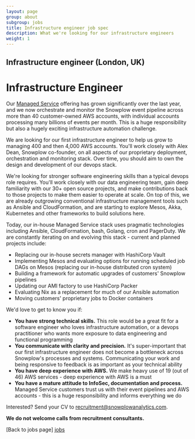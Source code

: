 ```yaml
---
layout: page
group: about
subgroup: jobs
title: Infrastructure engineer job spec
description: What we're looking for our infrastructure engineers
weight: 1
---
```

<h2 id="infra-engineer">Infrastructure engineer (London, UK)</h2>

# Infrastructure Engineer

Our [Managed Service](http://snowplowanalytics.com/get-started/) offering has grown significantly over the last year, and we now orchestrate and monitor the Snowplow event pipeline across more than 40 customer-owned AWS accounts, with individual accounts processing many billions of events per month. This is a huge responsibility but also a hugely exciting infrastructure automation challenge.

We are looking for our first infrastructure engineer to help us grow to managing 400 and then 4,000 AWS accounts. You'll work closely with Alex Dean, Snowplow co-founder, on all aspects of our proprietary deployment, orchestration and monitoring stack. Over time, you should aim to own the design and development of our devops stack.

We're looking for stronger software engineering skills than a typical devops role requires. You'll work closely with our data engineering team, gain deep familiarity with our 30+ open source projects, and make contributions back to those projects to make them easier to operate at scale. On top of this, we are already outgrowing conventional infrastructure management tools such as Ansible and CloudFormation, and are starting to explore Mesos, Akka, Kubernetes and other frameworks to build solutions here.

Today, our in-house Managed Service stack uses pragmatic technologies including Ansible, CloudFormation, bash, Golang, cron and PagerDuty. We are constantly iterating on and evolving this stack - current and planned projects include:

* Replacing our in-house secrets manager with HashiCorp Vault
* Implementing Mesos and evaluating options for running scheduled job DAGs on Mesos (replacing our in-house distributed cron system)
* Building a framework for automatic upgrades of customers' Snowplow pipelines
* Updating our AMI factory to use HashiCorp Packer
* Evaluating Nix as a replacement for much of our Ansible automation
* Moving customers' proprietary jobs to Docker containers

We'd love to get to know you if:

* **You have strong technical skills.** This role would be a great fit for a software engineer who loves infrastructure automation, or a devops practitioner who wants more exposure to data engineering and functional programming
* **You communicate with clarity and precision.** It's super-important that our first infrastructure engineer does not become a bottleneck across Snowplow's processes and systems. Communicating your work and being responsive to feedback is as important as your technical ability
* **You have deep experience with AWS.** We make heavy use of 19 (out of 46) AWS services - deep experience with AWS is a must
* **You have a mature attitude to InfoSec, documentation and process.** Managed Service customers trust us with their event pipelines and AWS accounts - this is a huge responsibility and informs everything we do

Interested? Send your CV to recruitment@snowplowanalytics.com.

<strong>We do not welcome calls from recruitment consultants.</strong>

[Back to jobs page] [jobs]

[jobs]: /about/jobs.html